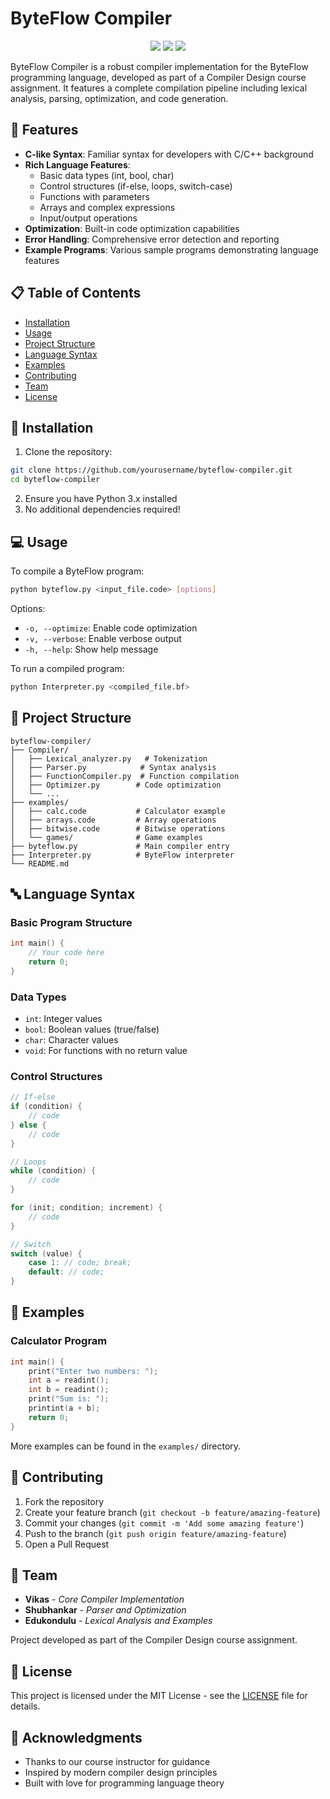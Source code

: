 # ByteFlow Compiler

<div align="center">
  <img src="https://img.shields.io/badge/language-Python-blue.svg">
  <img src="https://img.shields.io/badge/version-1.0.0-green.svg">
  <img src="https://img.shields.io/badge/license-MIT-orange.svg">
</div>

ByteFlow Compiler is a robust compiler implementation for the ByteFlow programming language, developed as part of a Compiler Design course assignment. It features a complete compilation pipeline including lexical analysis, parsing, optimization, and code generation.

## 🚀 Features

- **C-like Syntax**: Familiar syntax for developers with C/C++ background
- **Rich Language Features**:
  - Basic data types (int, bool, char)
  - Control structures (if-else, loops, switch-case)
  - Functions with parameters
  - Arrays and complex expressions
  - Input/output operations
- **Optimization**: Built-in code optimization capabilities
- **Error Handling**: Comprehensive error detection and reporting
- **Example Programs**: Various sample programs demonstrating language features

## 📋 Table of Contents

- [Installation](#installation)
- [Usage](#usage)
- [Project Structure](#project-structure)
- [Language Syntax](#language-syntax)
- [Examples](#examples)
- [Contributing](#contributing)
- [Team](#team)
- [License](#license)

## 🔧 Installation

1. Clone the repository:
```bash
git clone https://github.com/yourusername/byteflow-compiler.git
cd byteflow-compiler
```

2. Ensure you have Python 3.x installed
3. No additional dependencies required!

## 💻 Usage

To compile a ByteFlow program:

```bash
python byteflow.py <input_file.code> [options]
```

Options:
- `-o, --optimize`: Enable code optimization
- `-v, --verbose`: Enable verbose output
- `-h, --help`: Show help message

To run a compiled program:
```bash
python Interpreter.py <compiled_file.bf>
```

## 📁 Project Structure

```
byteflow-compiler/
├── Compiler/
│   ├── Lexical_analyzer.py   # Tokenization
│   ├── Parser.py            # Syntax analysis
│   ├── FunctionCompiler.py  # Function compilation
│   ├── Optimizer.py        # Code optimization
│   └── ...
├── examples/
│   ├── calc.code           # Calculator example
│   ├── arrays.code         # Array operations
│   ├── bitwise.code        # Bitwise operations
│   └── games/              # Game examples
├── byteflow.py             # Main compiler entry
├── Interpreter.py          # ByteFlow interpreter
└── README.md
```

## 🔤 Language Syntax

### Basic Program Structure
```c
int main() {
    // Your code here
    return 0;
}
```

### Data Types
- `int`: Integer values
- `bool`: Boolean values (true/false)
- `char`: Character values
- `void`: For functions with no return value

### Control Structures
```c
// If-else
if (condition) {
    // code
} else {
    // code
}

// Loops
while (condition) {
    // code
}

for (init; condition; increment) {
    // code
}

// Switch
switch (value) {
    case 1: // code; break;
    default: // code;
}
```

## 📝 Examples

### Calculator Program
```c
int main() {
    print("Enter two numbers: ");
    int a = readint();
    int b = readint();
    print("Sum is: ");
    printint(a + b);
    return 0;
}
```

More examples can be found in the `examples/` directory.

## 🤝 Contributing

1. Fork the repository
2. Create your feature branch (`git checkout -b feature/amazing-feature`)
3. Commit your changes (`git commit -m 'Add some amazing feature'`)
4. Push to the branch (`git push origin feature/amazing-feature`)
5. Open a Pull Request

## 👥 Team

- **Vikas** - *Core Compiler Implementation*
- **Shubhankar** - *Parser and Optimization*
- **Edukondulu** - *Lexical Analysis and Examples*

Project developed as part of the Compiler Design course assignment.

## 📄 License

This project is licensed under the MIT License - see the [LICENSE](LICENSE) file for details.

## 🙏 Acknowledgments

- Thanks to our course instructor for guidance
- Inspired by modern compiler design principles
- Built with love for programming language theory
